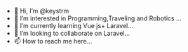 - 👋 Hi, I’m @keystrm
- 👀 I’m interested in Programming,Traveling and Robotics ...
- 🌱 I’m currently learning Vue js+ Laravel...
- 💞️ I’m looking to collaborate on Laravel...
- 📫 How to reach me here...

<!---
keystrm/keystrm is a ✨ special ✨ repository because its `README.md` (this file) appears on your GitHub profile.
You can click the Preview link to take a look at your changes.
--->
